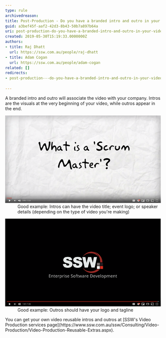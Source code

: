 ```yaml
---
type: rule
archivedreason: 
title: Post-Production - Do you have a branded intro and outro in your videos?
guid: a3bef45f-aaf2-42d3-8b43-50b7a897b64a
uri: post-production-do-you-have-a-branded-intro-and-outro-in-your-videos
created: 2019-05-30T15:19:33.0000000Z
authors:
- title: Raj Dhatt
  url: https://ssw.com.au/people/raj-dhatt
- title: Adam Cogan
  url: https://ssw.com.au/people/adam-cogan
related: []
redirects:
- post-production---do-you-have-a-branded-intro-and-outro-in-your-videos

---
```


A branded intro and outro will associate the video with your company. Intros are the visuals at the very beginning of your video, while outros appear in the end.


<!--endintro-->
<dl class="goodImage"><dt><img src="Screen Shot 2019-05-30 at 8.42.12 AM.png" alt="Screen Shot 2019-05-30 at 8.42.12 AM.png"></dt><dd>Good example: Intros can have the video title; event logo; or speaker details (depending on the type of video you're making)</dd></dl><dl class="goodImage"><dt><img src="Screen Shot 2019-05-30 at 8.25.51 AM.png" alt="Screen Shot 2019-05-30 at 8.25.51 AM.png"></dt><dd>Good example: Outros should have your logo and tagline</dd></dl>
You can get your own video reusable intros and outros at [SSW's Video Production services page](https://www.ssw.com.au/ssw/Consulting/Video-Production/Video-Production-Reusable-Extras.aspx).
